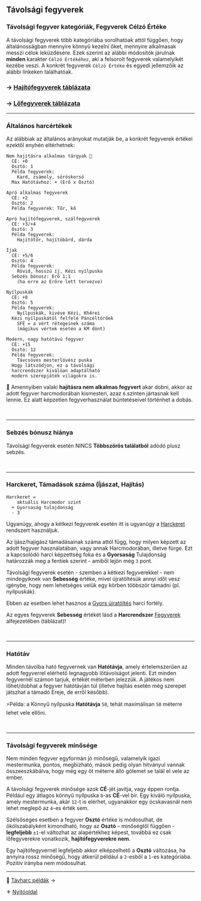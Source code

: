 ## Távolsági fegyverek

### Távolsági fegyver kategóriák, Fegyverek Célzó Értéke

A távolsági fegyverek több kategóriába sorolhatóak attól függően, hogy általánosságban mennyire könnyű kezelni őket, mennyire alkalmasak messzi célok leküzdésére. Ezek szerint az alábbi módosítók járulnak **minden** karakter `Célzó Értékéhez`, aki a felsorolt fegyverek valamelyikét kezébe veszi. A konkrét fegyverek  `Célzó Értéke` és egyedi jellemzőik az alábbi linkeken találhatóak.

### → [Hajítófegyverek táblázata](068_07_hajitofegyverek.md)

### → [Lőfegyverek táblázata](068_08_lofegyverek.md)

---
### Általános harcértékek

Az alábbiak az általános arányokat mutatják be, a konkrét fegyverek értékei ezektől enyhén eltérhetnek:

```
Nem hajításra alkalmas tárgyak 🔆
  CÉ: +0
  Osztó: 1
  Példa fegyverek:
    Kard, zsámoly, söröskorsó
  Max Hatótávhoz: + (Erő x Osztó)
```

```
Apró alkalmas fegyverek
  CÉ: +2
  Osztó: 2
  Példa fegyverek: Tőr, kő
```

```
Apró hajítófegyverek, szálfegyverek
  CÉ: +3/+4
  Osztó: 3
  Példa fegyverek:
    Hajítótőr, hajítóbárd, dárda
```

```
Íjak
  CÉ: +5/6
  Osztó: 4
  Példa fegyverek:
    Rövid, hosszú íj, Kézi nyílpuska
  Sebzés bónusz: Erő 1:1
    (ha erre az Erőre lett tervezve)
```

```
Nyílpuskák
  CÉ: +8
  Osztó: 5
  Példa fegyverek:
    Nyílpuskák, kivéve Kézi, Kh4rei
  Kézi nyílpuskától felfelé Páncéltörőek
    SFÉ = a vért rétegeinek száma
    (mágikus vértek esetén a KM dönt)
```

```
Modern, nagy hatótávú fegyver
  CÉ: +15
  Osztó: 12
  Példa fegyverek:
    Távcsöves mesterlövész puska
  Hogy látszódjon, ez a távolsági
  harcrendszer kiválóan adaptálható
  modern szerepjáték világokra is.

```

🔆 Amennyiben valaki **hajításra nem alkalmas fegyvert** akar dobni, akkor az adott fegyver harcmodorában kismesteri, azaz `6`.szinten jártasnak kell lennie. Ez alatt képzetlen fegyverhasználat büntetéseivel történhet a dobás.

<br />

---
### Sebzés bónusz hiánya

Távolsági fegyverek esetén NINCS **Többszörös találatból** adódó plusz sebzés.

<br />

---
### Harckeret, Támadások száma (Íjászat, Hajítás)

```
Harckeret = 
    aktuális Harcmodor szint
  + Gyorsaság tulajdonság
  - 3
```

Ugyanúgy, ahogy a kétkezi fegyverek esetén itt is ugyanúgy a [Harckeret](063_04_tamadasok_szama_fegyverrel.md#harckeret) rendszert használjuk.

Az íjász/hajigász támadásainak száma attól függ, hogy milyen képzett az adott fegyver használatában, vagy annak Harcmodorában, illetve fürge. Ezt a kapcsolódó harci képzettség foka és a **Gyorsaság** Tulajdonság határozzák meg a fentiek szerint - amiből lejön még `3` pont.

Távolsági fegyverek esetén - szemben a kétkezi fegyverekkel - nem mindegyiknek van **Sebesség** értéke, mivel újratöltésük annyi időt vesz igénybe, hogy nem lehetséges velük egy körben többször támadni (pl. nyílpuskák).

Ebben az esetben lehet hasznos a [Gyors újratöltés](fortelyok.tavharc/gyors_ujratoltes.md) harci fortély.

Az egyes fegyverek **Sebesség** értékét lásd a **Harcrendszer** [Fegyverek](068_00_fegyverek.md) alfejezetében (táblázat)!

<br />

---
### Hatótáv

Minden távolba ható fegyvernek van **Hatótávja**, amely értelemszerűen az adott fegyverrel elérhető legnagyobb lőtávolságot jelenti. Ezt minden fegyvernél számon tarjuk, értékét méterben jelezzük. A játékos nem lőhet/dobhat a fegyver hatótávján túl (illetve hajítás esetén még szerepet játszhat a támadó Ereje, de erről később).

⚡Példa: a Könnyű nyílpuska **Hatótávja** `50`, tehát maximálisan `50` méterre lehet vele ellőni.

<br />

---
### Távolsági fegyverek minősége

Nem minden fegyver egyformán jó minőségű, valamelyik igazi mestermunka, pontos, megbízható, mások pedig olyan hitványul vannak összeeszkábálva, hogy még egy öt méterre álló gólemet se talál el vele az ember.

A távolsági fegyverek minősége azok **CÉ**-jét javítja, vagy éppen rontja. Például egy átlagos könnyű nyílpuska `8`-as **CÉ**-vel bír. Egy kiváló nyílpuska, amely mestermunka, akár `12`-t is elérhet, ugyanakkor egy ócskavasnál nem lehet meglepő az `4`-es érték sem.

Szélsőséges esetben a fegyver **Osztó** értéke is módosulhat, de ökölszabályként kimondható, hogy az **Osztó** – minőségtől függően - **legfeljebb** `±1`-el változhat az alapértékhez képest, továbbá ez csak lőfegyverekre vonatkozik, **hajítófegyverekre nem**.

Egy hajítófegyvernél legfeljebb akkor elképzelhető a **Osztó** változása, ha annyira rossz minőségű, hogy átkerül például a `2`-esből a `1`-es kategóriába. Pozitív irányba nem módosulhat.

---

🔗 [Távharc példák](077_tavharc_peldak.md) →

⚜️ [Nyitóoldal](start.md#7-t%C3%A1vols%C3%A1gi-harcrendszer-)
